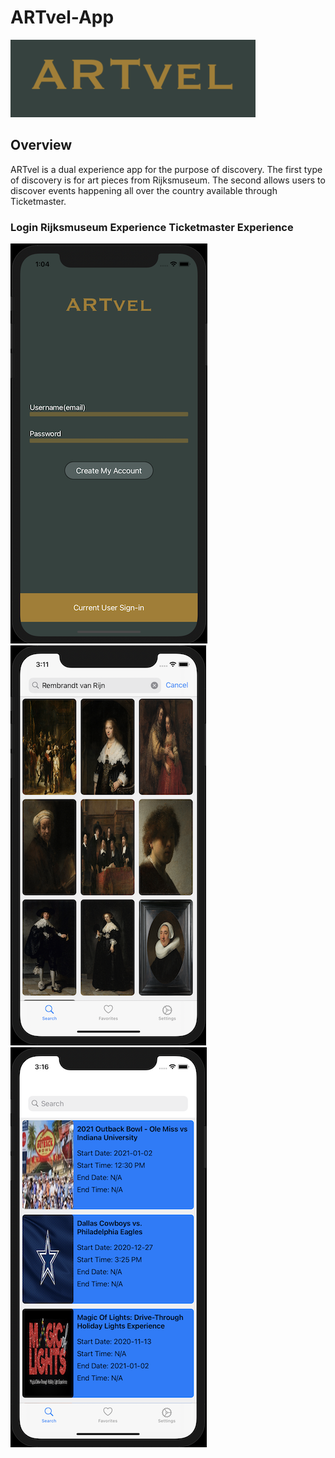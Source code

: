 # ARTvel-App

![Artvel-Logo](ARTvel-App/SupportingFiles/Assets.xcassets/ARTvelLogo.imageset/ARTvelLogo.png)

## Overview

ARTvel is a dual experience app for the purpose of discovery. The first type of discovery is for art pieces from Rijksmuseum. The second allows users to discover events happening all over the country available through Ticketmaster. 

### Login       Rijksmuseum Experience        Ticketmaster Experience
![Login](ARTvel-App/SupportingFiles/Assets.xcassets/Login.imageset/Login.png)
![RijksExperience](ARTvel-App/SupportingFiles/Assets.xcassets/RijksExperience.imageset/RijksExperience.png)
![TMExperience](ARTvel-App/SupportingFiles/Assets.xcassets/TMExperience.imageset/TMExperience.png)
